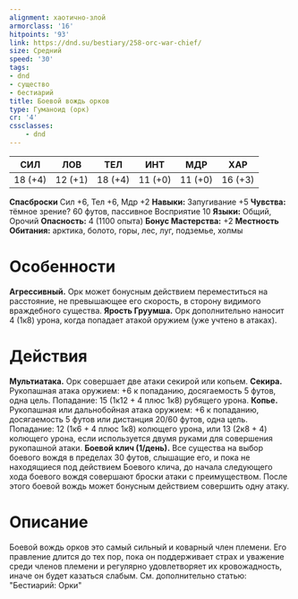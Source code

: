 ```yaml
---
alignment: хаотично-злой
armorclass: '16'
hitpoints: '93'
link: https://dnd.su/bestiary/258-orc-war-chief/
size: Средний
speed: '30'
tags:
- dnd
- существо
- бестиарий
title: Боевой вождь орков
type: Гуманоид (орк)
cr: '4'
cssclasses:
    - dnd
---
```



| СИЛ | ЛОВ | ТЕЛ | ИНТ | МДР | ХАР |
|---|---|---|---|---|---|
| 18 (+4) | 12 (+1) | 18 (+4) | 11 (+0) | 11 (+0) | 16 (+3) |
**Спасброски** Сил +6, Тел +6, Мдр +2
**Навыки:** Запугивание +5
**Чувства:** тёмное зрение? 60 футов, пассивное Восприятие 10
**Языки:** Общий, Орочий
**Опасность:** 4 (1100 опыта)
**Бонус Мастерства:** +2
**Местность Обитания:** арктика, болото, горы, лес, луг, подземье, холмы


# Особенности
**Агрессивный.** Орк может бонусным действием переместиться на расстояние, не превышающее его скорость, в сторону видимого враждебного существа.
**Ярость Груумша.** Орк дополнительно наносит 4 (1к8) урона, когда попадает атакой оружием (уже учтено в атаках).


# Действия
**Мультиатака.** Орк совершает две атаки секирой или копьем.
**Секира.** Рукопашная атака оружием: +6 к попаданию, досягаемость 5 футов, одна цель. Попадание: 15 (1к12 + 4 плюс 1к8) рубящего урона.
**Копье.** Рукопашная или дальнобойная атака оружием: +6 к попаданию, досягаемость 5 футов или дистанция 20/60 футов, одна цель. Попадание: 12 (1к6 + 4 плюс 1к8) колющего урона, или 13 (2к8 + 4) колющего урона, если используется двумя руками для совершения рукопашной атаки.
**Боевой клич (1/день).** Все существа на выбор боевого вождя в пределах 30 футов, слышащие его, и пока не находящиеся под действием Боевого клича, до начала следующего хода боевого вождя совершают броски атаки с преимуществом. После этого боевой вождь может бонусным действием совершить одну атаку.


# Описание
Боевой вождь орков это самый сильный и коварный член племени. Его правление длится до тех пор, пока он поддерживает страх и уважение среди членов племени и регулярно удовлетворяет их кровожадность, иначе он будет казаться слабым. См. дополнительно статью: "Бестиарий: Орки"